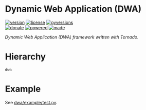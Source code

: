 # Dynamic Web Application (DWA)

<badges>[![version](https://img.shields.io/pypi/v/dwa.svg)](https://pypi.org/project/dwa/)
[![license](https://img.shields.io/pypi/l/dwa.svg)](https://pypi.org/project/dwa/)
[![pyversions](https://img.shields.io/pypi/pyversions/dwa.svg)](https://pypi.org/project/dwa/)  
[![donate](https://img.shields.io/badge/Donate-Paypal-0070ba.svg)](https://paypal.me/foxe6)
[![powered](https://img.shields.io/badge/Powered%20by-UTF8-red.svg)](https://paypal.me/foxe6)
[![made](https://img.shields.io/badge/Made%20with-PyCharm-red.svg)](https://paypal.me/foxe6)
</badges>

<i>Dynamic Web Application (DWA) framework written with Tornado.</i>

# Hierarchy

```
dwa
```

# Example
See [dwa/example/test.py](./dwa/tree/master/dwa/example).

